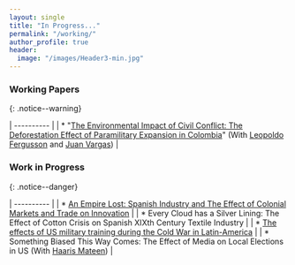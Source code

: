 ```yaml
---
layout: single
title: "In Progress..."
permalink: "/working/"
author_profile: true
header:
  image: "/images/Header3-min.jpg"
---
```


### Working Papers
{: .notice--warning}

|  ---------- |
| * "[The Environmental Impact of Civil Conflict: The Deforestation Effect of Paramilitary Expansion in Colombia](https://papers.ssrn.com/sol3/papers.cfm?abstract_id=2516512)"  (With  [Leopoldo Fergusson](https://www.leopoldofergusson.com) and [Juan Vargas](https://sites.google.com/site/juanfvargas/home?authuser=0)) |

### Work in Progress
{: .notice--danger}

|  ---------- |
| * [An Empire Lost: Spanish Industry and The Effect of Colonial Markets and Trade on Innovation](/images/documents/Papers/Romero_An_empire_lost_2021d.pdf) |
| * Every Cloud has a Silver Lining: The Effect of Cotton Crisis on Spanish XIXth Century Textile Industry |
| * [The effects of US military training during the Cold War in Latin-America](/images/documents/Papers/SOAJun2023.pdf) |
| * Something Biased This Way Comes: The Effect of Media on Local Elections in US (With [Haaris Mateen](https://www.haarismateen.com))  |
